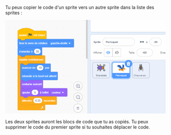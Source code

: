 
Tu peux copier le code d'un sprite vers un autre sprite dans la liste des sprites :

![Fais glisser le code d'un sprite vers un autre sprite, puis relâche le code.](images/drag-parrot-code.gif)

Les deux sprites auront les blocs de code que tu as copiés. Tu peux supprimer le code du premier sprite si tu souhaites déplacer le code.


